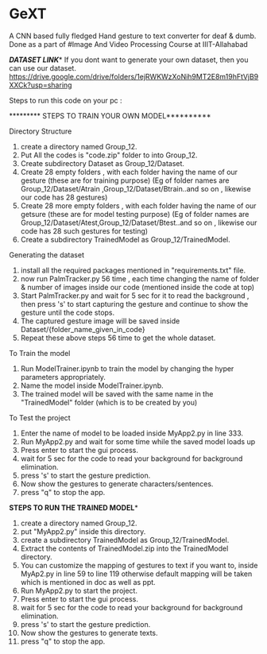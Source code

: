 # GeXT
A CNN based fully fledged Hand gesture to text converter for deaf &amp; dumb.
Done as a part of #Image And Video Processing Course at IIIT-Allahabad

*************DATASET LINK**************
If you dont want to generate your own dataset, then you can use our dataset.
https://drive.google.com/drive/folders/1ejRWKWzXoNih9MT2E8m19hFtVjB9XXCk?usp=sharing

Steps to run this code on your pc :

********* STEPS TO TRAIN YOUR OWN MODEL**********

Directory Structure
1. create a directory named Group_12.
2. Put All the codes is "code.zip" folder to into Group_12.
3. Create subdirectory Dataset as Group_12/Dataset.
4. Create 28 empty folders , with each folder having the name of our gesture (these are for training purpose)
   (Eg of folder names are Group_12/Dataset/Atrain ,Group_12/Dataset/Btrain..and so on , likewise our code has
    28 gestures)
5. Create 28 more empty folders , with each folder having the name of our getsure (these are for model testing 
   purpose) (Eg of folder names are Group_12/Dataset/Atest,Group_12/Dataset/Btest..and so on , likewise our code
   has 28 such gestures for testing)
6. Create a subdirectory TrainedModel as Group_12/TrainedModel.

Generating the dataset
1. install all the required packages mentioned in "requirements.txt" file.
2. now run PalmTracker.py 56 time , each time changing the name of folder & number of images inside our code
   (mentioned inside the code at top)
3. Start PalmTracker.py and wait for 5 sec for it to read the background , then press 's' to start capturing
   the gesture and continue to show the gesture until the code stops.
4. The captured gesture image will be saved inside Dataset/{folder_name_given_in_code}
5. Repeat these above steps 56 time to get the whole dataset.

To Train the model
1. Run ModelTrainer.ipynb to train the model by changing the hyper parameters appropriately.
2. Name the model inside ModelTrainer.ipynb.
2. The trained model will be saved with the same name in the "TrainedModel" folder (which is to be created by you) 

To Test the project
1. Enter the name of model to be loaded inside MyApp2.py in line 333.
2. Run MyApp2.py and wait for some time while the saved model loads up
3. Press enter to start the gui process.
4. wait for 5 sec for the code to read your background for background elimination.
5. press 's' to start the gesture prediction.
6. Now show the gestures to generate characters/sentences.
7. press "q" to stop the app.


******STEPS TO RUN THE TRAINED MODEL*******
1. create a directory named Group_12.
2. put "MyApp2.py" inside this directory.
3. create a subdirectory TrainedModel as Group_12/TrainedModel.
4. Extract the contents of TrainedModel.zip into the TrainedModel directory.
5. You can customize the mapping of gestures to text if you want to, inside MyAp2.py in line 59 to line 119 otherwise
   default mapping will be taken which is mentioned in doc as well as ppt.
6. Run MyApp2.py to start the project.
7. Press enter to start the gui process.
8. wait for 5 sec for the code to read your background for background elimination.
9. press 's' to start the gesture prediction.
10. Now show the gestures to generate texts.
11. press "q" to stop the app.
